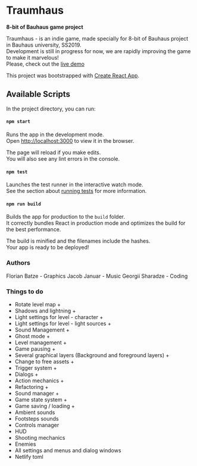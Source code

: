 # Traumhaus
 
   **8-bit of Bauhaus game project**

Traumhaus - is an indie game, made specially for 8-bit of Bauhaus project in Bauhaus university, SS2019.<br>
Development is still in progress for now, we are rapidly improving the game to make it marvelous!<br>
Please, check out the [live demo](https://angry-benz-8001b6.netlify.com/)

This project was bootstrapped with [Create React App](https://github.com/facebook/create-react-app).

## Available Scripts

In the project directory, you can run:

#### `npm start`

Runs the app in the development mode.<br>
Open [http://localhost:3000](http://localhost:3000) to view it in the browser.

The page will reload if you make edits.<br>
You will also see any lint errors in the console.

#### `npm test`

Launches the test runner in the interactive watch mode.<br>
See the section about [running tests](https://facebook.github.io/create-react-app/docs/running-tests) for more information.

#### `npm run build`

Builds the app for production to the `build` folder.<br>
It correctly bundles React in production mode and optimizes the build for the best performance.

The build is minified and the filenames include the hashes.<br>
Your app is ready to be deployed!

### Authors

Florian Batze - Graphics
Jacob Januar - Music
Georgii Sharadze - Coding

### Things to do
- Rotate level map + 
- Shadows and lightning + 
- Light settings for level - character + 
- Light settings for level - light sources +
- Sound Management +
- Ghost mode +
- Level management +
- Game pausing +
- Several graphical layers (Background and foreground layers) + 
- Change to free assets +
- Trigger system +
- Dialogs + 
- Action mechanics +
- Refactoring +
- Sound manager +
- Game state system +
- Game saving / loading +
- Ambient sounds
- Footsteps sounds
- Controls manager
- HUD
- Shooting mechanics
- Enemies
- All settings and menus and dialog windows
- Netlify toml
